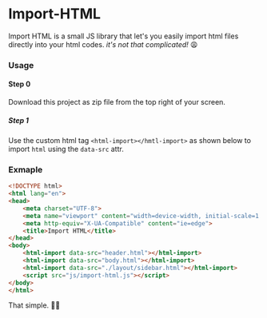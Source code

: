 # Import-HTML

Import HTML is a small JS library that let's you easily import html files directly into your html codes. _it's not that complicated!_ 😩

### Usage

#### Step 0
 
Download this project as zip file from the top right of your screen. 

##### Step 1

Use the custom html tag ```<html-import></hmtl-import>``` as shown below to import `html` using the `data-src` attr. 

### Exmaple

```html
<!DOCTYPE html>
<html lang="en">
<head>
    <meta charset="UTF-8">
    <meta name="viewport" content="width=device-width, initial-scale=1.0">
    <meta http-equiv="X-UA-Compatible" content="ie=edge">
    <title>Import HTML</title>
</head>
<body>
    <html-import data-src="header.html"></html-import>
    <html-import data-src="body.html"></html-import>
    <html-import data-src="./layout/sidebar.html"></html-import>
    <script src="js/import-html.js"></script>
</body>
</html>
```

That simple. 🙌🙌
